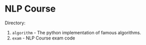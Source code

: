 # NLP Course

Directory:

1. `algorithm` - The python implementation of famous algorithms.
2. `exam` - NLP Course exam code
